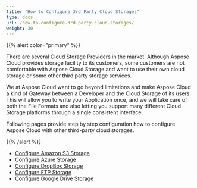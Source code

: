 ```yaml
---
title: "How to Configure 3rd Party Cloud Storages"
type: docs
url: /how-to-configure-3rd-party-cloud-storages/
weight: 30
---
```


{{% alert color="primary" %}} 

There are several Cloud Storage Providers in the market. Although Aspose Cloud provides storage facility to its customers, some customers are not comfortable with Aspose Cloud Storage and want to use their own cloud storage or some other third party storage services.

We at Aspose Cloud want to go beyond limitations and make Aspose Cloud a kind of Gateway between a Developer and the Cloud Storage of its users. This will allow you to write your Application once, and we will take care of both the File Formats and also letting you support many different Cloud Storage platforms through a single consistent interface.

Following pages provide step by step configuration how to configure Aspose Cloud with other third-party cloud storages.

{{% /alert %}} 

- [Configure Amazon S3 Storage](/configure-amazon-s3-storage-html/)
- [Configure Azure Storage](/configure-azure-storage-html/)
- [Configure DropBox Storage](/configure-dropbox-storage-html/)
- [Configure FTP Storage](/configure-ftp-storage-html/)
- [Configure Google Drive Storage](/configure-google-drive-storage-html/)
